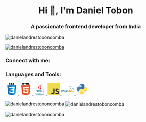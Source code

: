 <h1 align="center">Hi 👋, I'm Daniel Tobon</h1>
<h3 align="center">A passionate frontend developer from India</h3>

<p align="left"> <img src="https://komarev.com/ghpvc/?username=danielandrestoboncomba&label=Profile%20views&color=0e75b6&style=flat" alt="danielandrestoboncomba" /> </p>

<p align="left"> <a href="https://github.com/ryo-ma/github-profile-trophy"><img src="https://github-profile-trophy.vercel.app/?username=danielandrestoboncomba" alt="danielandrestoboncomba" /></a> </p>

<h3 align="left">Connect with me:</h3>
<p align="left">
</p>

<h3 align="left">Languages and Tools:</h3>
<p align="left"> <a href="https://www.w3schools.com/css/" target="_blank" rel="noreferrer"> <img src="https://raw.githubusercontent.com/devicons/devicon/master/icons/css3/css3-original-wordmark.svg" alt="css3" width="40" height="40"/> </a> <a href="https://www.w3.org/html/" target="_blank" rel="noreferrer"> <img src="https://raw.githubusercontent.com/devicons/devicon/master/icons/html5/html5-original-wordmark.svg" alt="html5" width="40" height="40"/> </a> <a href="https://www.java.com" target="_blank" rel="noreferrer"> <img src="https://raw.githubusercontent.com/devicons/devicon/master/icons/java/java-original.svg" alt="java" width="40" height="40"/> </a> <a href="https://developer.mozilla.org/en-US/docs/Web/JavaScript" target="_blank" rel="noreferrer"> <img src="https://raw.githubusercontent.com/devicons/devicon/master/icons/javascript/javascript-original.svg" alt="javascript" width="40" height="40"/> </a> <a href="https://www.mysql.com/" target="_blank" rel="noreferrer"> <img src="https://raw.githubusercontent.com/devicons/devicon/master/icons/mysql/mysql-original-wordmark.svg" alt="mysql" width="40" height="40"/> </a> <a href="https://www.python.org" target="_blank" rel="noreferrer"> <img src="https://raw.githubusercontent.com/devicons/devicon/master/icons/python/python-original.svg" alt="python" width="40" height="40"/> </a> </p>

<p><img align="left" src="https://github-readme-stats.vercel.app/api/top-langs?username=danielandrestoboncomba&show_icons=true&locale=en&layout=compact" alt="danielandrestoboncomba" /></p>

<p>&nbsp;<img align="center" src="https://github-readme-stats.vercel.app/api?username=danielandrestoboncomba&show_icons=true&locale=en" alt="danielandrestoboncomba" /></p>

<p><img align="center" src="https://github-readme-streak-stats.herokuapp.com/?user=danielandrestoboncomba&" alt="danielandrestoboncomba" /></p>
